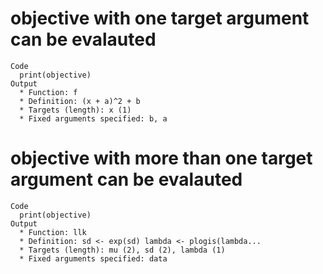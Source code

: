 # objective with one target argument can be evalauted

    Code
      print(objective)
    Output
      * Function: f
      * Definition: (x + a)^2 + b
      * Targets (length): x (1)
      * Fixed arguments specified: b, a

# objective with more than one target argument can be evalauted

    Code
      print(objective)
    Output
      * Function: llk
      * Definition: sd <- exp(sd) lambda <- plogis(lambda...
      * Targets (length): mu (2), sd (2), lambda (1)
      * Fixed arguments specified: data

